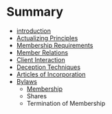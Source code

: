 # Summary

* [introduction](README.md)
* [Actualizing Principles](actualizing_principles.md)
* [Membership Requirements](membership_requirements.md)
* [Member Relations](member_relations.md)
* [Client Interaction](client_interaction.md)
* [Deception Techniques](deception_techniques.md)
* [Articles of Incorporation](articles_of_incorporation.md)
* [Bylaws](bylaws.md)
   * [Membership](bylaws/membership.md)
   * Shares
   * Termination of Membership

